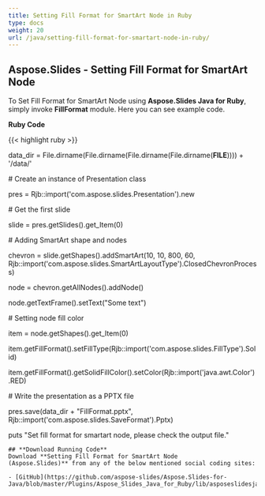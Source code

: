 ```yaml
---
title: Setting Fill Format for SmartArt Node in Ruby
type: docs
weight: 20
url: /java/setting-fill-format-for-smartart-node-in-ruby/
---
```


## **Aspose.Slides - Setting Fill Format for SmartArt Node**
To Set Fill Format for SmartArt Node using **Aspose.Slides Java for Ruby**, simply invoke **FillFormat** module. Here you can see example code.

**Ruby Code**

{{< highlight ruby >}}

 data_dir = File.dirname(File.dirname(File.dirname(File.dirname(__FILE__)))) + '/data/'



\# Create an instance of Presentation class

pres = Rjb::import('com.aspose.slides.Presentation').new

\# Get the first slide

slide = pres.getSlides().get_Item(0)

\# Adding SmartArt shape and nodes

chevron = slide.getShapes().addSmartArt(10, 10, 800, 60, Rjb::import('com.aspose.slides.SmartArtLayoutType').ClosedChevronProcess)

node = chevron.getAllNodes().addNode()

node.getTextFrame().setText("Some text")

\# Setting node fill color

item = node.getShapes().get_Item(0)

item.getFillFormat().setFillType(Rjb::import('com.aspose.slides.FillType').Solid)

item.getFillFormat().getSolidFillColor().setColor(Rjb::import('java.awt.Color').RED)

\# Write the presentation as a PPTX file  

pres.save(data_dir + "FillFormat.pptx", Rjb::import('com.aspose.slides.SaveFormat').Pptx)

puts "Set fill format for smartart node, please check the output file."

```
## **Download Running Code**
Download **Setting Fill Format for SmartArt Node (Aspose.Slides)** from any of the below mentioned social coding sites:

- [GitHub](https://github.com/aspose-slides/Aspose.Slides-for-Java/blob/master/Plugins/Aspose_Slides_Java_for_Ruby/lib/asposeslidesjava/SmartArt/fillformat.rb)
